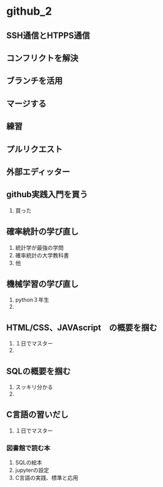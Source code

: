 # github_2

## SSH通信とHTPPS通信
## コンフリクトを解決
## ブランチを活用
## マージする
## 練習
## プルリクエスト
## 外部エディッター

## github実践入門を買う
1. 買った

## 確率統計の学び直し
1. 統計学が最強の学問
2. 確率統計の大学教科書
3. 他
## 機械学習の学び直し
1. python３年生
2. 
## HTML/CSS、JAVAscript　の概要を掴む
1. １日でマスター
2. 
## SQLの概要を掴む
1. スッキリ分かる
2. 
## C言語の習いだし
1. １日でマスター


### 図書館で読む本
 1. SQLの絵本
 1. jupyterの設定
 1. C言語の実践、標準と応用
